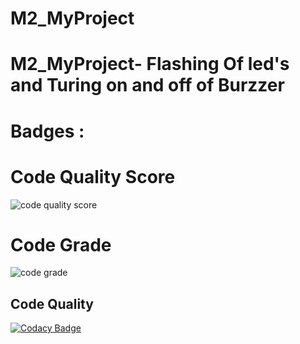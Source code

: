 # M2_MyProject
# M2_MyProject- Flashing Of led's and Turing on and off of Burzzer

# Badges :

# Code Quality Score
![code quality score](https://api.codiga.io/project/32913/score/svg)


# Code Grade
![code grade](https://api.codiga.io/project/32913/status/svg)

## Code Quality
[![Codacy Badge](https://app.codacy.com/project/badge/Grade/c8f695762c1745078936ddc0e30b5eeb)](https://www.codacy.com/gh/bhavanesh-004/M2_MyProject/dashboard?utm_source=github.com&amp;utm_medium=referral&amp;utm_content=bhavanesh-004/M2_MyProject&amp;utm_campaign=Badge_Grade)
